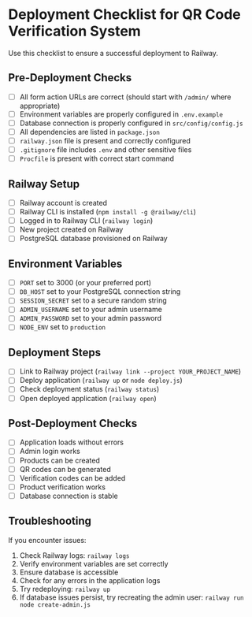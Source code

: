 # Deployment Checklist for QR Code Verification System

Use this checklist to ensure a successful deployment to Railway.

## Pre-Deployment Checks

- [ ] All form action URLs are correct (should start with `/admin/` where appropriate)
- [ ] Environment variables are properly configured in `.env.example`
- [ ] Database connection is properly configured in `src/config/config.js`
- [ ] All dependencies are listed in `package.json`
- [ ] `railway.json` file is present and correctly configured
- [ ] `.gitignore` file includes `.env` and other sensitive files
- [ ] `Procfile` is present with correct start command

## Railway Setup

- [ ] Railway account is created
- [ ] Railway CLI is installed (`npm install -g @railway/cli`)
- [ ] Logged in to Railway CLI (`railway login`)
- [ ] New project created on Railway
- [ ] PostgreSQL database provisioned on Railway

## Environment Variables

- [ ] `PORT` set to 3000 (or your preferred port)
- [ ] `DB_HOST` set to your PostgreSQL connection string
- [ ] `SESSION_SECRET` set to a secure random string
- [ ] `ADMIN_USERNAME` set to your admin username
- [ ] `ADMIN_PASSWORD` set to your admin password
- [ ] `NODE_ENV` set to `production`

## Deployment Steps

- [ ] Link to Railway project (`railway link --project YOUR_PROJECT_NAME`)
- [ ] Deploy application (`railway up` or `node deploy.js`)
- [ ] Check deployment status (`railway status`)
- [ ] Open deployed application (`railway open`)

## Post-Deployment Checks

- [ ] Application loads without errors
- [ ] Admin login works
- [ ] Products can be created
- [ ] QR codes can be generated
- [ ] Verification codes can be added
- [ ] Product verification works
- [ ] Database connection is stable

## Troubleshooting

If you encounter issues:

1. Check Railway logs: `railway logs`
2. Verify environment variables are set correctly
3. Ensure database is accessible
4. Check for any errors in the application logs
5. Try redeploying: `railway up`
6. If database issues persist, try recreating the admin user: `railway run node create-admin.js`